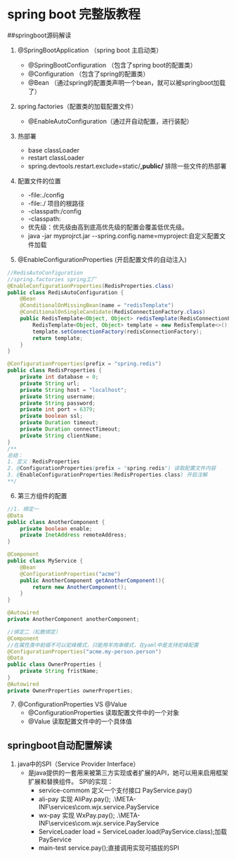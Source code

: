 # spring boot 完整版教程
##springboot源码解读
1. @SpringBootApplication （spring boot 主启动类）
   * @SpringBootConfiguration （包含了spring boot的配置类）
   * @Configuration （包含了spring的配置类）
   * @Bean （通过spring的配置类声明一个bean，就可以被springboot加载了）

2. spring.factories（配置类的加载配置文件）
   * @EnableAutoConfiguration（通过开自动配置，进行装配）
3. 热部署
   * base classLoader
   * restart classLoader
   * spring.devtools.restart.exclude=static/**,public/** 排除一些文件的热部署
4. 配置文件的位置
   * -file:./config
   * -file:./  项目的根路径
   * -classpath:/config
   * -classpath:
   * 优先级：优先级由高到底高优先级的配置会覆盖低优先级。
   * java -jar myprojrct.jar --spring.config.name=myproject:自定义配置文件加载
5. @EnableConfigurationProperties (开启配置文件的自动注入)
```java
//RedisAutoConfiguration
//spring.factories spring工厂
@EnableConfigurationProperties(RedisProperties.class)
public class RedisAutoConfiguration {
    @Bean
    @ConditionalOnMissingBean(name = "redisTemplate")
    @ConditionalOnSingleCandidate(RedisConnectionFactory.class)
    public RedisTemplate<Object, Object> redisTemplate(RedisConnectionFactory redisConnectionFactory) {
        RedisTemplate<Object, Object> template = new RedisTemplate<>();
        template.setConnectionFactory(redisConnectionFactory);
        return template;
    }
}

@ConfigurationProperties(prefix = "spring.redis")
public class RedisProperties {
	private int database = 0;
	private String url;
	private String host = "localhost";
	private String username;
	private String password;
	private int port = 6379;
	private boolean ssl;
	private Duration timeout;
	private Duration connectTimeout;
	private String clientName;
}
/**
总结：
1. 定义：RedisProperties
2. @ConfigurationProperties(prefix = "spring.redis") 读取配置文件内容
3. @EnableConfigurationProperties(RedisProperties.class) 开启注解
**/
```
6. 第三方组件的配置
```java
//1. 绑定一
@Data
public class AnotherComponent {
    private boolean enable;
    private InetAddress remoteAddress;
}

@Component
public class MyService {
    @Bean
    @ConfigurationProperties("acme")
    public AnotherComponent getAnotherComponent(){
        return new AnotherComponent();
    }
}

@Autowired
private AnotherComponent anotherComponent;

//绑定二（松散绑定）
@Component
//在属性类中前缀不可以驼峰模式，只能用羊肉串模式，在yaml中是支持驼峰配置
@ConfigurationProperties("acme.my-person.person")
@Data
public class OwnerProperties {
    private String fristName;
}
@Autowired
private OwnerProperties ownerProperties;
```
7. @ConfigurationProperties VS @Value
   * @ConfigurationProperties 读取配置文件中的一个对象
   * @Value 读取配置文件中的一个具体值

## springboot自动配置解读
1. java中的SPI（Service Provider Interface）
   * 是java提供的一套用来被第三方实现或者扩展的API，她可以用来启用框架扩展和替换组件。
   SPI的实现：
      * service-commom 定义一个支付接口 PayService.pay()
      * ali-pay 实现 AliPay.pay(); .\META-INF\services\com.wjx.service.PayService
      * wx-pay 实现 WxPay.pay();  .\META-INF\services\com.wjx.service.PayService
      * ServiceLoader<PayService> load = ServiceLoader.load(PayService.class);加载PayService
      * main-test service.pay();直接调用实现可插拔的SPI
 



